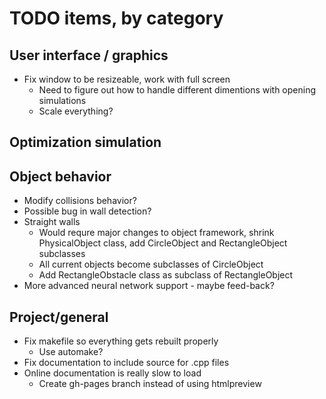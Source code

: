 # TODO items, by category
## User interface / graphics
* Fix window to be resizeable, work with full screen
  * Need to figure out how to handle different dimentions with opening simulations
  * Scale everything?  

## Optimization simulation


## Object behavior
* Modify collisions behavior?
* Possible bug in wall detection?
* Straight walls
  * Would requre major changes to object framework, shrink PhysicalObject class, add CircleObject and RectangleObject subclasses
  * All current objects become subclasses of CircleObject
  * Add RectangleObstacle class as subclass of RectangleObject
* More advanced neural network support - maybe feed-back?

## Project/general
* Fix makefile so everything gets rebuilt properly
  * Use automake?  
* Fix documentation to include source for .cpp files
* Online documentation is really slow to load
  * Create gh-pages branch instead of using htmlpreview
